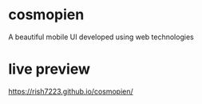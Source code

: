# cosmopien
A beautiful mobile UI developed using web technologies

# live preview
 https://rish7223.github.io/cosmopien/
